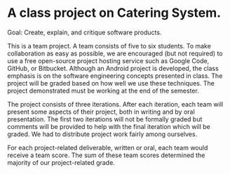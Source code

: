 # A class project on Catering System. 


Goal: Create, explain, and critique software products.

This is a team project. A team consists of five to six students. To make collaboration as easy as possible, we are encouraged (but not required) to use a free open-source project hosting service such as Google Code, GitHub, or Bitbucket. Although an Android project is developed, the class emphasis is on the software engineering concepts presented in class. The project will be graded based on how well we use these techniques. The project demonstrated must be working at the end of the semester.

The project consists of three iterations. After each iteration, each team will present some aspects of their project, both in writing and by oral presentation. The first two iterations will not be formally graded but comments will be provided to help with the final iteration which will be graded. We had to distribute project work fairly among ourselves.

For each project-related deliverable, written or oral, each team would receive a team score. The sum of these team scores
determined the majority of our project-related grade.
